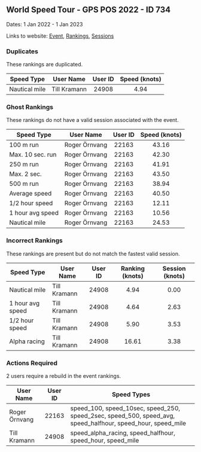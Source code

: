 ## World Speed Tour - GPS POS 2022  - ID 734

Dates: 1 Jan 2022 - 1 Jan 2023

Links to website: [Event](https://www.gps-speedsurfing.com/default.aspx?mnu=event&val=734), [Rankings](https://www.gps-speedsurfing.com/default.aspx?mnu=eventranking&val=734), [Sessions](https://www.gps-speedsurfing.com/default.aspx?mnu=eventsessions&val=734)

### Duplicates

These rankings are duplicated.

| Speed Type | User Name | User ID | Speed (knots) |
| ---------- | --------- | :-----: | :-----------: |
| Nautical mile | Till Kramann | 24908 | 4.94 |

### Ghost Rankings

These rankings do not have a valid session associated with the event.

| Speed Type | User Name | User ID | Speed (knots) |
| ---------- | --------- | :-----: | :-----------: |
| 100 m run | Roger Örnvang | 22163 | 43.16 |
| Max. 10 sec. run | Roger Örnvang | 22163 | 42.30 |
| 250 m run | Roger Örnvang | 22163 | 41.91 |
| Max. 2 sec. | Roger Örnvang | 22163 | 43.50 |
| 500 m run | Roger Örnvang | 22163 | 38.94 |
| Average speed | Roger Örnvang | 22163 | 40.50 |
| 1/2 hour speed | Roger Örnvang | 22163 | 12.11 |
| 1 hour avg speed | Roger Örnvang | 22163 | 10.56 |
| Nautical mile | Roger Örnvang | 22163 | 24.53 |

### Incorrect Rankings

These rankings are present but do not match the fastest valid session.

| Speed Type | User Name | User ID | Ranking (knots) | Session (knots) |
| ---------- | --------- | :-----: | :-------------: | :-------------: |
| Nautical mile | Till Kramann | 24908 | 4.94 | 0.00 |
| 1 hour avg speed | Till Kramann | 24908 | 4.64 | 2.63 |
| 1/2 hour speed | Till Kramann | 24908 | 5.90 | 3.53 |
| Alpha racing | Till Kramann | 24908 | 16.61 | 3.38 |

### Actions Required

2 users require a rebuild in the event rankings.

| User Name | User ID | Speed Types |
| --------- | :-----: | ----------- |
| Roger Örnvang | 22163 | speed_100, speed_10sec, speed_250, speed_2sec, speed_500, speed_avg, speed_halfhour, speed_hour, speed_mile |
| Till Kramann | 24908 | speed_alpha_racing, speed_halfhour, speed_hour, speed_mile |
